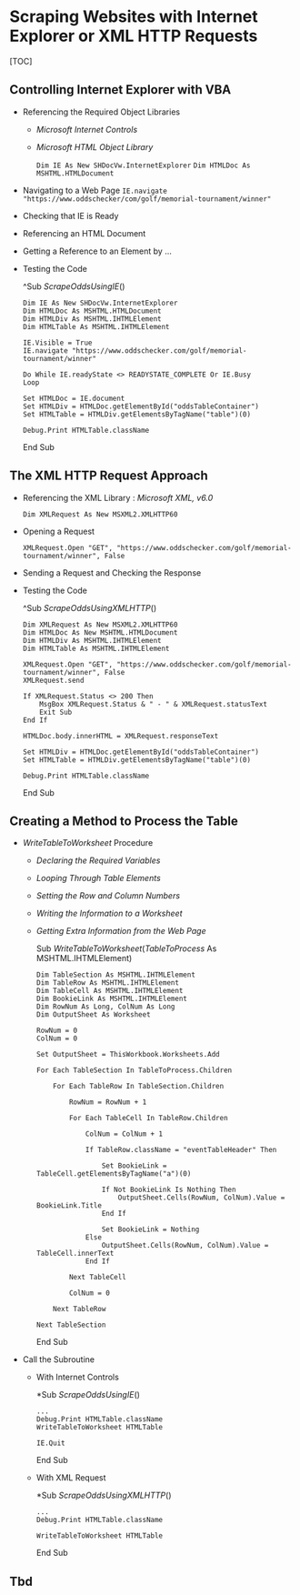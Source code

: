 # Scraping Websites with Internet Explorer or XML HTTP Requests

[TOC]

## Controlling Internet Explorer with VBA

- Referencing the Required Object Libraries

  - *Microsoft Internet Controls*

  - *Microsoft HTML Object Library*

    `Dim IE As New SHDocVw.InternetExplorer`
    `Dim HTMLDoc As MSHTML.HTMLDocument`

- Navigating to a Web Page
  `IE.navigate "https://www.oddschecker/com/golf/memorial-tournament/winner"`

- Checking that IE is Ready

- Referencing an HTML Document

- Getting a Reference to an Element by ...

- Testing the Code

  ^Sub *ScrapeOddsUsingIE*()

      Dim IE As New SHDocVw.InternetExplorer
      Dim HTMLDoc As MSHTML.HTMLDocument
      Dim HTMLDiv As MSHTML.IHTMLElement
      Dim HTMLTable As MSHTML.IHTMLElement
          
      IE.Visible = True
      IE.navigate "https://www.oddschecker.com/golf/memorial-tournament/winner"
      
      Do While IE.readyState <> READYSTATE_COMPLETE Or IE.Busy
      Loop
      
      Set HTMLDoc = IE.document
      Set HTMLDiv = HTMLDoc.getElementById("oddsTableContainer")
      Set HTMLTable = HTMLDiv.getElementsByTagName("table")(0)
      
      Debug.Print HTMLTable.className

  End Sub

## The XML HTTP Request Approach

- Referencing the XML Library : *Microsoft XML, v6.0*

  `Dim XMLRequest As New MSXML2.XMLHTTP60`

- Opening a Request

  `XMLRequest.Open "GET", "https://www.oddschecker.com/golf/memorial-tournament/winner", False`

- Sending a Request and Checking the Response

- Testing the Code

  ^Sub *ScrapeOddsUsingXMLHTTP*()

      Dim XMLRequest As New MSXML2.XMLHTTP60
      Dim HTMLDoc As New MSHTML.HTMLDocument
      Dim HTMLDiv As MSHTML.IHTMLElement
      Dim HTMLTable As MSHTML.IHTMLElement
      
      XMLRequest.Open "GET", "https://www.oddschecker.com/golf/memorial-tournament/winner", False
      XMLRequest.send
      
      If XMLRequest.Status <> 200 Then
          MsgBox XMLRequest.Status & " - " & XMLRequest.statusText
          Exit Sub
      End If
      
      HTMLDoc.body.innerHTML = XMLRequest.responseText
      
      Set HTMLDiv = HTMLDoc.getElementById("oddsTableContainer")
      Set HTMLTable = HTMLDiv.getElementsByTagName("table")(0)
      
      Debug.Print HTMLTable.className

  End Sub

## Creating a Method to Process the Table

- *WriteTableToWorksheet* Procedure

  - *Declaring the Required Variables*

  - *Looping Through Table Elements*

  - *Setting the Row and Column Numbers*

  - *Writing the Information to a Worksheet*

  - *Getting Extra Information from the Web Page*

    Sub *WriteTableToWorksheet*(*TableToProcess* As MSHTML.IHTMLElement)

        Dim TableSection As MSHTML.IHTMLElement
        Dim TableRow As MSHTML.IHTMLElement
        Dim TableCell As MSHTML.IHTMLElement
        Dim BookieLink As MSHTML.IHTMLElement
        Dim RowNum As Long, ColNum As Long
        Dim OutputSheet As Worksheet
        
        RowNum = 0
        ColNum = 0
        
        Set OutputSheet = ThisWorkbook.Worksheets.Add
        
        For Each TableSection In TableToProcess.Children
        
            For Each TableRow In TableSection.Children
            
                RowNum = RowNum + 1
                
                For Each TableCell In TableRow.Children
                
                    ColNum = ColNum + 1
                    
                    If TableRow.className = "eventTableHeader" Then
                        
                        Set BookieLink = TableCell.getElementsByTagName("a")(0)
                        
                        If Not BookieLink Is Nothing Then
                            OutputSheet.Cells(RowNum, ColNum).Value = BookieLink.Title
                        End If
                        
                        Set BookieLink = Nothing
                    Else
                        OutputSheet.Cells(RowNum, ColNum).Value = TableCell.innerText
                    End If
                    
                Next TableCell
                
                ColNum = 0
                
            Next TableRow
        
        Next TableSection

    End Sub

- Call the Subroutine

  - With Internet Controls

    *Sub *ScrapeOddsUsingIE*()

        ...
        Debug.Print HTMLTable.className
        WriteTableToWorksheet HTMLTable
        
        IE.Quit

    End Sub

  - With XML Request

    *Sub *ScrapeOddsUsingXMLHTTP*()

        ...
        Debug.Print HTMLTable.className
        
        WriteTableToWorksheet HTMLTable

    End Sub



## Tbd